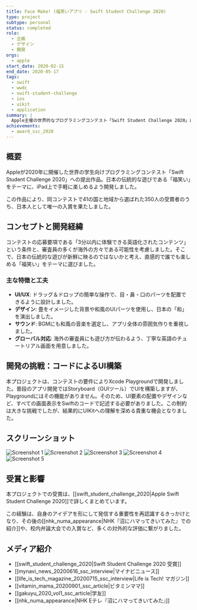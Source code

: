 ```yaml
---
title: Face Make! (福笑いアプリ - Swift Student Challenge 2020)
type: project
subtype: personal
status: completed
role:
  - 企画
  - デザイン
  - 開発
orgs:
  - apple
start_date: 2020-02-15
end_date: 2020-05-17
tags:
  - swift
  - wwdc
  - swift-student-challenge
  - ios
  - uikit
  - application
summary: |
  Apple主催の世界的なプログラミングコンテスト「Swift Student Challenge 2020」に応募し、日本人で唯一入賞した福笑いをテーマにしたiPadアプリ。
achievements:
  - award_ssc_2020
---
```

## 概要
Appleが2020年に開催した世界の学生向けプログラミングコンテスト「Swift Student Challenge 2020」への提出作品。日本の伝統的な遊びである「福笑い」をテーマに、iPad上で手軽に楽しめるよう開発しました。

この作品により、同コンテストで41の国と地域から選ばれた350人の受賞者のうち、日本人として唯一の入賞を果たしました。

## コンセプトと開発経緯
コンテストの応募要項である「3分以内に体験できる英語化されたコンテンツ」という条件と、審査員の多くが海外の方々である可能性を考慮しました。そこで、日本の伝統的な遊びが新鮮に映るのではないかと考え、直感的で誰でも楽しめる「福笑い」をテーマに選びました。

### 主な特徴と工夫
- **UI/UX**: ドラッグ＆ドロップの簡単な操作で、目・鼻・口のパーツを配置できるように設計しました。
- **デザイン**: 畳をイメージした背景や和風のUIパーツを使用し、日本の「和」を演出しました。
- **サウンド**: BGMにも和風の音楽を選定し、アプリ全体の雰囲気作りを重視しました。
- **グローバル対応**: 海外の審査員にも遊び方が伝わるよう、丁寧な英語のチュートリアル画面を用意しました。

## 開発の挑戦：コードによるUI構築
本プロジェクトは、コンテストの要件によりXcode Playgroundで開発しました。普段のアプリ開発ではStoryboard（GUIツール）でUIを構築しますが、Playgroundにはその機能がありません。そのため、UI要素の配置やデザインなど、すべての画面表示をSwiftのコードで記述する必要がありました。この制約は大きな挑戦でしたが、結果的にUIKitへの理解を深める貴重な機会となりました。

## スクリーンショット
![Screenshot 1](linked_assets/10_Projects/Personal/facemake/assets/facemake_screenshot_1.jpg)
![Screenshot 2](linked_assets/10_Projects/Personal/facemake/assets/facemake_screenshot_2.jpg)
![Screenshot 3](linked_assets/10_Projects/Personal/facemake/assets/facemake_screenshot_3.jpg)
![Screenshot 4](linked_assets/10_Projects/Personal/facemake/assets/facemake_screenshot_4.jpg)
![Screenshot 5](linked_assets/10_Projects/Personal/facemake/assets/facemake_screenshot_5.jpg)

## 受賞と影響
本プロジェクトでの受賞は、[[swift_student_challenge_2020|Apple Swift Student Challenge 2020]]で詳しくまとめています。

この経験は、自身のアイデアを形にして発信する重要性を再認識するきっかけとなり、その後の[[nhk_numa_appearance|NHK『沼にハマってきいてみた』での紹介]]や、校内弁論大会での入賞など、多くの対外的な評価に繋がりました。

## メディア紹介
- [[swift_student_challenge_2020|Swift Student Challenge 2020 受賞]]
- [[mynavi_news_20200616_ssc_interview|マイナビニュース]]
- [[life_is_tech_magazine_20200715_ssc_interview|Life is Tech! マガジン]]
- [[vitamin_mama_20200901_ssc_article|ビタミンママ]]
- [[gakuyu_2020_vol1_ssc_article|学友]]
- [[nhk_numa_appearance|NHK Eテレ『沼にハマってきいてみた』]]
